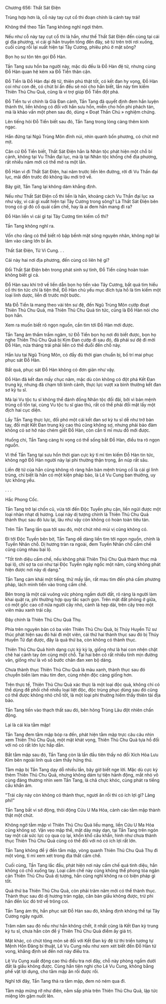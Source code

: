 




Chương 656: Thất Sát Điện


Trùng hợp hơn là, cỗ này tay cụt cổ thi đoạn chính là cánh tay trái!

Không thể theo Tần Tang không nghĩ ngợi thêm.

Nếu như cỗ này tay cụt cổ thi là hắn, như thế Thất Sát Điện đến cùng tại cái gì địa phương, vì cái gì hắn truyền tống đến đây, sẽ từ trên trời rơi xuống, cuối cùng rồi lại xuất hiện tại Tây Cương, phiêu phù ở mặt sông?

Bọn họ sư tôn tên gọi Đỗ Hàn.

Tần Tang sưu hồn ba người này, mặc dù đều là Đỗ Hàn đệ tử, nhưng cùng Đỗ Hàn quan hệ kém xa Đỗ Tiển thân cận.

Đỗ Tiển là Đỗ Hàn đại đệ tử, thiên phú thật tốt, có kết đan hy vọng, Đỗ Hàn coi như con đẻ, có chút bí ẩn đều sẽ nói cho hắn biết, lần này tìm kiếm Thiên Thủ Chu Quả, cũng là vì trợ giúp Đỗ Tiển đột phá.

Đỗ Tiển tu vi chính là Giả Đan cảnh, Tần Tang đã quyết định đem hắn luyện thành thi, liền không có đối với hắn sưu hồn, miễn cho hồn phi phách tán, mà là khảo vấn một phen sau đó, dùng « Đoạt Thần Chú » nghiệm chứng.

Lên tiếng hỏi Đỗ Tiển biết sau đó, Tần Tang trong lòng càng thêm kinh ngạc.

Hắn đứng tại Ngũ Trùng Môn đỉnh núi, nhìn quanh bốn phương, có chút mờ mịt.

Căn cứ Đỗ Tiển biết, Thất Sát Điện hẳn là Nhân tộc phát hiện một chỗ bí cảnh, không tại Vu Thần đại lục, mà là tại Nhân tộc khống chế địa phương, rất nhiều năm mới có thể mở ra một lần.

Đỗ Hàn vì đi Thất Sát Điện, hai năm trước liền lên đường, rời đi Vu Thần đại lục, mãi đến trước đó không lâu mới trở về.

Bây giờ, Tần Tang lại không dám khẳng định.

Nếu như Thất Sát Điện cổ thi liền là hắn, khoảng cách Vu Thần đại lục xa như vậy, vì cái gì xuất hiện tại Tây Cương trong sông? Là Thất Sát Điện bên trong có gì đó cổ quái cấm chế, hay là ai đem hắn mang đi ra?

Đỗ Hàn liền vì cái gì tại Tây Cương tìm kiếm cổ thi?

Tần Tang không nghĩ ra.

Vốn cho rằng có thể biết rõ bập bềnh mặt sông nguyên nhân, không ngờ lại lâm vào càng lớn bí ẩn.

Thất Sát Điện, Tử Vi Cung. . .

Cái này hai nơi địa phương, đến cùng có liên hệ gì?

Đối Thất Sát Điện bên trong phát sinh sự tình, Đỗ Tiển cũng hoàn toàn không biết gì cả.

Đỗ Hàn sau khi trở về liền dẫn bọn họ tiến vào Tây Cương, bất quá tìm hiểu cổ thi tin tức chỉ là tiện thể, Đỗ Hàn chủ yếu mục đích tựa hồ là tìm kiếm một loại linh dược, liền đi trước một bước.

Mà Đỗ Tiển là mang theo vài tên sư đệ, đến Ngũ Trùng Môn cướp đoạt Thiên Thủ Chu Quả, mà Thiên Thủ Chu Quả tin tức, cũng là Đỗ Hàn nói cho bọn hắn.

Xem ra muốn biết rõ ngọn nguồn, cần tìm tới Đỗ Hàn mới được.

Tần Tang âm thầm trầm ngâm, từ Đỗ Tiển bọn họ nơi đó biết được, bọn họ nghe Thiên Thủ Chu Quả bị Kim Đan cướp đi sau đó, đã phái sư đệ đi mời Đỗ Hàn, nửa tháng trái phải liền có thể đuổi đến chỗ này.

Hắn lưu tại Ngũ Trùng Môn, có đầy đủ thời gian chuẩn bị, bố trí mai phục phục sát Đỗ Hàn.

Bất quá, phục sát Đỗ Hàn không có đơn giản như vậy.

Đỗ Hàn đã kết đan mấy chục năm, mặc dù còn không có đột phá Kết Đan trung kỳ, nhưng đã chạm tới bình cảnh, thực lực vượt xa bình thường kết đan sơ kỳ tu sĩ.

Mà lại Vu tộc tu sĩ không thể đánh đồng Nhân tộc đối đãi, bởi vì bản mệnh trùng cổ tồn tại, cùng Vu tộc tu sĩ giao thủ, rất có thể phải đối mặt lấy một địch hai cục diện.

Lấy Tần Tang thực lực, đối phó một cái kết đan sơ kỳ tu sĩ dễ như trở bàn tay, đối mặt Kết Đan trung kỳ cao thủ cũng không sợ, nhưng phải bảo đảm không có sơ hở nào chém giết Đỗ Hàn, còn cần tỉ mỉ mưu đồ mới được.

Huống chi, Tần Tang càng hi vọng có thể sống bắt Đỗ Hàn, điều tra rõ ngọn nguồn.

Vì thế Tần Tang tại sưu hồn thời gian cực kỳ tỉ mỉ tìm kiếm Đỗ Hàn tin tức, không ngờ Đỗ Hàn người này lại phi thường thận trọng, ẩn núp rất sâu.

Liền đệ tử của hắn cũng không rõ ràng hắn bản mệnh trùng cổ là cái gì linh trùng, chỉ biết là hắn có một kiện pháp bảo, là Lê Vu Cung ban thưởng, uy lực không yếu.

. . .

Hắc Phong Cốc.

Tần Tang trở lại chốn cũ, vừa tới đến Độc Tuyền phụ cận, liền ngửi được một loại nhàn nhạt dị hương. Loại này dị tượng chính là Thiên Thủ Chu Quả thành thục sau đó lưu lại, lâu như vậy còn không có hoàn toàn tiêu tán.

Trên Tần Tang lần qua tới sau đó, một chút nhỏ mùi vị cũng không có.

Đi tới Độc Tuyền bên bờ, Tần Tang dễ dàng liền tìm tới ngọn nguồn, chính là Tuyền Nhãn chỗ. Dị hương tràn ra ngoài, đem Tuyền Nhãn chỗ cấm chế cũng cùng nhau bại lộ.

"Tốt tinh diệu cấm chế, nếu không phải Thiên Thủ Chu Quả thành thục mà bại lộ, chỉ sợ ta coi như tại Độc Tuyền ngây ngốc một năm, cũng không phát hiện được nơi này dị dạng."

Tần Tang cảm khái một tiếng, thử mấy lần, rất mau tìm đến phá cấm phương pháp, lách mình tiến vào trong cấm chế.

Bên trong là một cái vuông vức phòng ngầm dưới đất, rõ ràng là người làm khai quật ra, phi thường hợp quy tắc sạch gọn. Trên mặt đất phòng ở giữa, có một gốc cao cỡ nửa người cây nhỏ, cành lá hẹp dài, trên cây treo một viên màu xanh trái cây.

Đây chính là Thiên Thủ Chu Quả Thụ.

Phía trên nguyên bản có ba viên Thiên Thủ Chu Quả, bị Thúy Huyền Tử sư thúc phát hiện sau đó hái đi một viên, cái thứ hai thành thục sau đó bị Thúy Huyền Tử đạt được, đây là quả thứ ba, còn không có thành thục.

Thiên Thủ Chu Quả hình dạng cực kỳ kỳ lạ, giống như là hai con nhện chặt chẽ hai cánh tay ôm cùng một chỗ. Tại hai bên có rất nhiều tinh mịn đường vân, giống như là vô số bước chân đan xen bộ dáng.

Chưa thành thục Thiên Thủ Chu Quả là màu xanh, thành thục sau đó chuyển biến làm màu tím đen, cùng nhện độc càng giống hơn.

Trên thực tế, Thiên Thủ Chu Quả xác thực là một loại độc quả, không chỉ có thể dùng để phối chế nhiều loại liệt độc, độc trùng phục dùng sau đó cũng có thể được không nhỏ chỗ tốt, là một loại phi thường hiếm thấy thiên tài địa bảo.

Tần Tang tiến vào thạch thất sau đó, bên hông Trùng Lâu đột nhiên chấn động.

Lại là cái kia tằm mập!

Tần Tang đem tằm mập bóp ra đến, phát hiện tằm mập trực câu câu nhìn xem Thiên Thủ Chu Quả, một mặt khát vọng, Thiên Thủ Chu Quả tựa hồ đối với nó có rất lớn lực hấp dẫn.

Bắt tằm mập sau đó, Tần Tang còn là lần đầu tiên thấy nó đối Xích Hỏa Lưu Kim bên ngoài linh quả cảm thấy hứng thú.

Tằm mập bị Tần Tang dạy dỗ nhiều lần, bây giờ biết nge lời. Mặc dù cực kỳ thèm Thiên Thủ Chu Quả, nhưng không dám tự tiện hành động, mắt nhỏ vô cùng đáng thương nhìn xem Tần Tang, lã chã chực khóc, cùng phát ra tiếng cầu khẩn âm.

"Trái cây này còn không có thành thục, ngươi ăn rồi thì có ích lợi gì? Lãng phí!"

Tần Tang bất vi sở động, thôi động Cửu U Ma Hỏa, cảnh cáo tằm mập thành thật một chút.

Không ngờ tằm mập vì Thiên Thủ Chu Quả liều mạng, liền Cửu U Ma Hỏa cũng không sợ. Vặn vẹo mập thể, mặt dày mày dạn, tại Tần Tang trên ngón tay một cái sức lực cọ qua cọ lại, khốn khổ cầu khẩn, hình như chưa thành thục Thiên Thủ Chu Quả cũng có thể đối với nó có ích lợi rất lớn.

Tần Tang không để ý đến tằm mập, vòng quanh Thiên Thủ Chu Quả Thụ đi một vòng, tỉ mỉ xem xét trong địa thất cấm chế.

Cuối cùng, Tần Tang lắc đầu, phát hiện nơi này cấm chế quá tinh diệu, hắn không có chỗ xuống tay. Loại cấm chế này cũng không thể phong tỏa ngăn cản Thiên Thủ Chu Quả dị tượng, hắn cũng nghĩ không ra có biện pháp gì tốt.

Quả thứ ba Thiên Thủ Chu Quả, còn phải trăm năm mới có thể thành thục. Thành thục sau đó dị hương tràn ngập, căn bản giấu không được, trừ phi hắn đến lúc đó trở về trông coi.

Tần Tang ám thị, hắn phục sát Đỗ Hàn sau đó, khẳng định không thể tại Tây Cương ngây người.

Trăm năm sau đó nếu như hắn không chết, ít nhất cũng là Kết Đan kỳ trung kỳ tu sĩ, chưa hẳn còn để ý Thiên Thủ Chu Quả điểm ấy giá trị.

Mặt khác, có chút tông môn sẽ đối với Kết Đan kỳ đệ tử thi triển tương tự Mệnh Hồn Đăng bí thuật, Lê Vu Cung nếu như xem xét biết đến Đỗ Hàn tử vong, khẳng định sẽ đến nơi này điều tra.

Lê Vu Cung xuất động cao thủ điều tra nơi đây, chỗ này phòng ngầm dưới đất là giấu không được. Cùng hắn tiện nghi cho Lê Vu Cung, không bằng phế vật lợi dụng, cho tằm mập ăn rồi được rồi.

Nghĩ tới đây, Tần Tang thả ra tằm mập, đem nó ném qua đi.

Tằm mập mừng rỡ như điên, nằm sấp phía trên Thiên Thủ Chu Quả, lập tức miệng lớn gặm nuốt lên.




